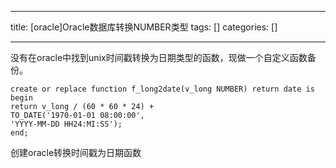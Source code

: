 
--- 
title:  [oracle]Oracle数据库转换NUMBER类型 
tags: []
categories: [] 

---
没有在oracle中找到unix时间戳转换为日期类型的函数，现做一个自定义函数备份。

```
create or replace function f_long2date(v_long NUMBER) return date is
begin
return v_long / (60 * 60 * 24) +
TO_DATE('1970-01-01 08:00:00',
'YYYY-MM-DD HH24:MI:SS');
end;

```

创建oracle转换时间戳为日期函数
